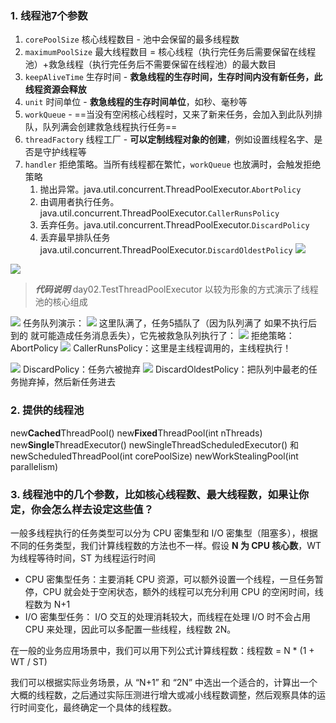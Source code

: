 ### 1. 线程池7个参数
1. `corePoolSize` 核心线程数目 - 池中会保留的最多线程数
2. `maximumPoolSize` 最大线程数目 = 核心线程（执行完任务后需要保留在线程池）+救急线程（执行完任务后不需要保留在线程池）的最大数目
3. `keepAliveTime` 生存时间 - **救急线程的生存时间，生存时间内没有新任务，此线程资源会释放**
4. `unit` 时间单位 - **救急线程的生存时间单位**，如秒、毫秒等
5. `workQueue` - ==当没有空闲核心线程时，又来了新来任务，会加入到此队列排队，队列满会创建救急线程执行任务==
6. `threadFactory` 线程工厂 - **可以定制线程对象的创建**，例如设置线程名字、是否是守护线程等
7. `handler` 拒绝策略。当所有线程都在繁忙，`workQueue` 也放满时，会触发拒绝策略
	1. 抛出异常。java.util.concurrent.ThreadPoolExecutor.`AbortPolicy`
	2. 由调用者执行任务。java.util.concurrent.ThreadPoolExecutor.`CallerRunsPolicy`
	3. 丢弃任务。java.util.concurrent.ThreadPoolExecutor.`DiscardPolicy`
	4. 丢弃最早排队任务 java.util.concurrent.ThreadPoolExecutor.`DiscardOldestPolicy`
	   ![](https://image-1307616428.cos.ap-beijing.myqcloud.com/Obsidian/202303241206160.png)

![](https://image-1307616428.cos.ap-beijing.myqcloud.com/Obsidian/202303241225958.png)
> ***代码说明***
>day02.TestThreadPoolExecutor 以较为形象的方式演示了线程池的核心组成


![](https://image-1307616428.cos.ap-beijing.myqcloud.com/Obsidian/202303241221088.png)
任务队列演示：
![](https://image-1307616428.cos.ap-beijing.myqcloud.com/Obsidian/202303241222986.png)
这里队满了，任务5插队了（因为队列满了  如果不执行后到的  就可能造成任务消息丢失），它先被救急队列执行了：
![](https://image-1307616428.cos.ap-beijing.myqcloud.com/Obsidian/202303241223456.png)
拒绝策略：AbortPolicy
![](https://image-1307616428.cos.ap-beijing.myqcloud.com/Obsidian/202303241227095.png)
CallerRunsPolicy：这里是主线程调用的，主线程执行！

![](https://image-1307616428.cos.ap-beijing.myqcloud.com/Obsidian/202303241228873.png)
DiscardPolicy：任务六被抛弃
![](https://image-1307616428.cos.ap-beijing.myqcloud.com/Obsidian/202303241229235.png)
DiscardOldestPolicy：把队列中最老的任务抛弃掉，然后新任务进去

### 2. 提供的线程池
new**Cached**ThreadPool()
new**Fixed**ThreadPool(int nThreads)
new**Single**ThreadExecutor()
newSingleThreadScheduledExecutor() 和 newScheduledThreadPool(int corePoolSize)
newWorkStealingPool(int parallelism)

### 3. 线程池中的几个参数，比如核心线程数、最大线程数，如果让你定，你会怎么样去设定这些值？
一般多线程执行的任务类型可以分为 CPU 密集型和 I/O 密集型（阻塞多），根据不同的任务类型，我们计算线程数的方法也不一样。假设 **N 为 CPU 核心数**，WT 为线程等待时间，ST 为线程运行时间
- CPU 密集型任务：主要消耗 CPU 资源，可以额外设置一个线程，一旦任务暂停，CPU 就会处于空闲状态，额外的线程可以充分利用 CPU 的空闲时间，线程数为 N+1
- I/O 密集型任务： I/O 交互的处理消耗较大，而线程在处理 I/O 时不会占用 CPU 来处理，因此可以多配置一些线程，线程数 2N。

在一般的业务应用场景中，我们可以用下列公式计算线程数：线程数 = N * (1 + WT / ST)

我们可以根据实际业务场景，从 “N+1” 和 “2N” 中选出一个适合的，计算出一个大概的线程数，之后通过实际压测进行增大或减小线程数调整，然后观察具体的运行时间变化，最终确定一个具体的线程数。 


